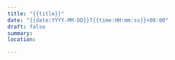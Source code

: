 ```yaml
---
title: "{{title}}"
date: "{{date:YYYY-MM-DD}}T{{time:HH:mm:ss}}+08:00"
draft: false
summary:
location:

---
```


